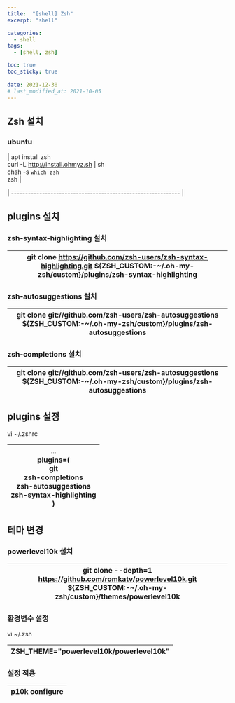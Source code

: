 ```yaml
---
title:  "[shell] Zsh" 
excerpt: "shell"

categories:
  - shell
tags:
  - [shell, zsh]

toc: true
toc_sticky: true
 
date: 2021-12-30
# last_modified_at: 2021-10-05
---
```


## Zsh 설치

### ubuntu

| apt install zsh<br />curl -L http://install.ohmyz.sh \| sh<br />chsh -s `which zsh`<br />zsh |

| ------------------------------------------------------------ |



## plugins 설치

### zsh-syntax-highlighting 설치
| git clone https://github.com/zsh-users/zsh-syntax-highlighting.git ${ZSH_CUSTOM:-~/.oh-my-zsh/custom}/plugins/zsh-syntax-highlighting |
| - |


### zsh-autosuggestions 설치
| git clone git://github.com/zsh-users/zsh-autosuggestions ${ZSH_CUSTOM:-~/.oh-my-zsh/custom}/plugins/zsh-autosuggestions |
| - |


### zsh-completions 설치
| git clone git://github.com/zsh-users/zsh-autosuggestions ${ZSH_CUSTOM:-~/.oh-my-zsh/custom}/plugins/zsh-autosuggestions |
| - |

## plugins 설정

vi ~/.zshrc

| ...<br />plugins=(<br />    git<br />    zsh-completions<br />    zsh-autosuggestions<br />    zsh-syntax-highlighting<br />) |
| ------------------------------------------------------------ |

## 테마 변경

### powerlevel10k 설치
| git clone --depth=1 https://github.com/romkatv/powerlevel10k.git ${ZSH_CUSTOM:-~/.oh-my-zsh/custom}/themes/powerlevel10k |
| - |

### 환경변수 설정

vi ~/.zsh

| ZSH_THEME="powerlevel10k/powerlevel10k" |
| - |

### 설정 적용
| p10k configure |
| - |


